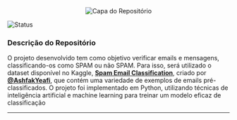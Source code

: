 <div align="center">
    <img src="https://github.com/user-attachments/assets/f7f80598-5551-4cf4-bbaf-54020344a12f" alt="Capa do Repositório"> 
</div>

![Status](http://img.shields.io/static/v1?label=STATUS&message=Em-Desenvolvimento&color=yellow&style=for-the-badge)

### Descrição do Repositório

O projeto desenvolvido tem como objetivo verificar emails e mensagens, classificando-os como SPAM ou não SPAM. Para isso, será utilizado o dataset disponível no Kaggle, [**Spam Email Classification**](https://www.kaggle.com/datasets/ashfakyeafi/spam-email-classification/data?select=email.csv), criado por [**@AshfakYeafi**](https://github.com/AshfakYeafi), que contém uma variedade de exemplos de emails pré-classificados. O projeto foi implementado em Python, utilizando técnicas de inteligência artificial e machine learning para treinar um modelo eficaz de classificação

<hr>

